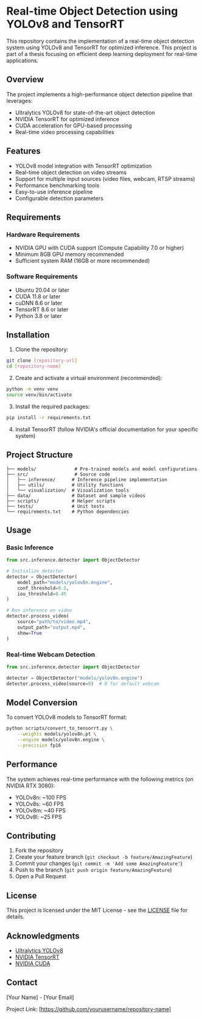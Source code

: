 # Real-time Object Detection using YOLOv8 and TensorRT

This repository contains the implementation of a real-time object detection system using YOLOv8 and TensorRT for optimized inference. This project is part of a thesis focusing on efficient deep learning deployment for real-time applications.

## Overview

The project implements a high-performance object detection pipeline that leverages:
- Ultralytics YOLOv8 for state-of-the-art object detection
- NVIDIA TensorRT for optimized inference
- CUDA acceleration for GPU-based processing
- Real-time video processing capabilities

## Features

- YOLOv8 model integration with TensorRT optimization
- Real-time object detection on video streams
- Support for multiple input sources (video files, webcam, RTSP streams)
- Performance benchmarking tools
- Easy-to-use inference pipeline
- Configurable detection parameters

## Requirements

### Hardware Requirements
- NVIDIA GPU with CUDA support (Compute Capability 7.0 or higher)
- Minimum 8GB GPU memory recommended
- Sufficient system RAM (16GB or more recommended)

### Software Requirements
- Ubuntu 20.04 or later
- CUDA 11.8 or later
- cuDNN 8.6 or later
- TensorRT 8.6 or later
- Python 3.8 or later

## Installation

1. Clone the repository:
```bash
git clone [repository-url]
cd [repository-name]
```

2. Create and activate a virtual environment (recommended):
```bash
python -m venv venv
source venv/bin/activate
```

3. Install the required packages:
```bash
pip install -r requirements.txt
```

4. Install TensorRT (follow NVIDIA's official documentation for your specific system)

## Project Structure

```
├── models/              # Pre-trained models and model configurations
├── src/                 # Source code
│   ├── inference/      # Inference pipeline implementation
│   ├── utils/          # Utility functions
│   └── visualization/  # Visualization tools
├── data/               # Dataset and sample videos
├── scripts/            # Helper scripts
├── tests/              # Unit tests
└── requirements.txt    # Python dependencies
```

## Usage

### Basic Inference

```python
from src.inference.detector import ObjectDetector

# Initialize detector
detector = ObjectDetector(
    model_path="models/yolov8n.engine",
    conf_threshold=0.5,
    iou_threshold=0.45
)

# Run inference on video
detector.process_video(
    source="path/to/video.mp4",
    output_path="output.mp4",
    show=True
)
```

### Real-time Webcam Detection

```python
from src.inference.detector import ObjectDetector

detector = ObjectDetector("models/yolov8n.engine")
detector.process_video(source=0)  # 0 for default webcam
```

## Model Conversion

To convert YOLOv8 models to TensorRT format:

```bash
python scripts/convert_to_tensorrt.py \
    --weights models/yolov8n.pt \
    --engine models/yolov8n.engine \
    --precision fp16
```

## Performance

The system achieves real-time performance with the following metrics (on NVIDIA RTX 3080):
- YOLOv8n: ~100 FPS
- YOLOv8s: ~60 FPS
- YOLOv8m: ~40 FPS
- YOLOv8l: ~25 FPS

## Contributing

1. Fork the repository
2. Create your feature branch (`git checkout -b feature/AmazingFeature`)
3. Commit your changes (`git commit -m 'Add some AmazingFeature'`)
4. Push to the branch (`git push origin feature/AmazingFeature`)
5. Open a Pull Request

## License

This project is licensed under the MIT License - see the [LICENSE](LICENSE) file for details.

## Acknowledgments

- [Ultralytics YOLOv8](https://github.com/ultralytics/ultralytics)
- [NVIDIA TensorRT](https://developer.nvidia.com/tensorrt)
- [NVIDIA CUDA](https://developer.nvidia.com/cuda-zone)

## Contact

[Your Name] - [Your Email]

Project Link: [https://github.com/yourusername/repository-name]
